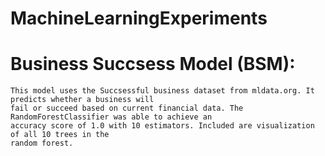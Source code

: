 ﻿# MachineLearningExperiments
 
 # Business Succsess Model (BSM):
    This model uses the Succsessful business dataset from mldata.org. It predicts whether a business will 
    fail or succeed based on current financial data. The RandomForestClassifier was able to achieve an 
    accuracy score of 1.0 with 10 estimators. Included are visualization of all 10 trees in the 
    random forest.
